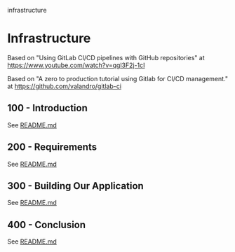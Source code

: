 infrastructure
# Infrastructure

Based on "Using GitLab CI/CD pipelines with GitHub repositories" at https://www.youtube.com/watch?v=qgl3F2j-1cI

Based on "A zero to production tutorial using Gitlab for CI/CD management." at https://github.com/valandro/gitlab-ci

## 100 - Introduction

See [README.md](./100/README.md)

## 200 - Requirements

See [README.md](./200/README.md)

## 300 - Building Our Application

See [README.md](./300/README.md)

## 400 - Conclusion

See [README.md](./400/README.md)
